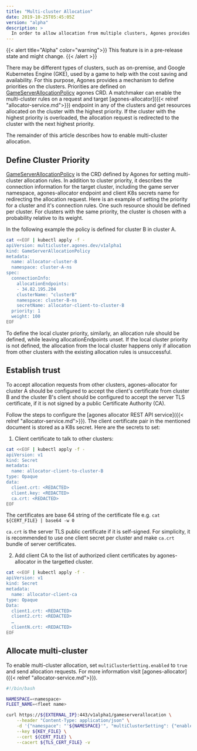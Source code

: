```yaml
---
title: "Multi-cluster Allocation"
date: 2019-10-25T05:45:05Z
version: "alpha"
description: >
  In order to allow allocation from multiple clusters, Agones provides a mechanism to set redirect rules for allocation requests to the right cluster.
---
```


{{< alert title="Alpha" color="warning">}}
This feature is in a pre-release state and might change.
{{< /alert >}}

There may be different types of clusters, such as on-premise, and Google Kubernetes Engine (GKE), used by a game to help with the cost saving and availability. For this purpose, Agones provides a mechanism to define priorities on the clusters. Priorities are defined on [GameServerAllocationPolicy](https://github.com/googleforgames/agones/blob/master/pkg/apis/multicluster/v1alpha1/gameserverallocationpolicy.go) agones CRD. A matchmaker can enable the multi-cluster rules on a request and target [agones-allocator]({{< relref "allocator-service.md">}}) endpoint in any of the clusters and get resources allocated on the cluster with the highest priority. If the cluster with the highest priority is overloaded, the allocation request is redirected to the cluster with the next highest priority.

The remainder of this article describes how to enable multi-cluster allocation.

## Define Cluster Priority

[GameServerAllocationPolicy](https://github.com/googleforgames/agones/blob/master/pkg/apis/multicluster/v1alpha1/gameserverallocationpolicy.go) is the CRD defined by Agones for setting multi-cluster allocation rules. In addition to cluster priority, it describes the connection information for the target cluster, including the game server namespace, agones-allocator endpoint and client K8s secrets name for redirecting the allocation request. Here is an example of setting the priority for a cluster and it's connection rules. One such resource should be defined per cluster. For clusters with the same priority, the cluster is chosen with a probability relative to its weight.

In the following example the policy is defined for cluster B in cluster A.

```bash
cat <<EOF | kubectl apply -f -
apiVersion: multicluster.agones.dev/v1alpha1
kind: GameServerAllocationPolicy
metadata:
  name: allocator-cluster-B
  namespace: cluster-A-ns
spec:
  connectionInfo:
    allocationEndpoints:
    - 34.82.195.204
    clusterName: "clusterB"
    namespace: cluster-B-ns
    secretName: allocator-client-to-cluster-B
  priority: 1
  weight: 100
EOF
```

To define the local cluster priority, similarly, an allocation rule should be defined, while leaving allocationEndpoints unset. If the local cluster priority is not defined, the allocation from the local cluster happens only if allocation from other clusters with the existing allocation rules is unsuccessful.

## Establish trust

To accept allocation requests from other clusters, agones-allocator for cluster A should be configured to accept the client's certificate from cluster B and the cluster B's client should be configured to accept the server TLS certificate, if it is not signed by a public Certificate Authority (CA).

Follow the steps to configure the [agones allocator REST API service]({{< relref "allocator-service.md">}}). The client certificate pair in the mentioned document is stored as a K8s secret. Here are the secrets to set:

1. Client certificate to talk to other clusters:

```bash
cat <<EOF | kubectl apply -f -
apiVersion: v1
kind: Secret
metadata:
  name: allocator-client-to-cluster-B
type: Opaque
data:
  client.crt: <REDACTED>
  client.key: <REDACTED>
  ca.crt: <REDACTED>
EOF
```

The certificates are base 64 string of the certificate file e.g. `cat ${CERT_FILE} | base64 -w 0`

`ca.crt` is the server TLS public certificate if it is self-signed. For simplicity, it is recommended to use one client secret per cluster and make `ca.crt` bundle of server certificates.

2. Add client CA to the list of authorized client certificates by agones-allocator in the targetted cluster.

```bash
cat <<EOF | kubectl apply -f -
apiVersion: v1
kind: Secret
metadata:
  name: allocator-client-ca
type: Opaque
Data:
  client1.crt: <REDACTED>
  client2.crt: <REDACTED>
  …
  clientN.crt: <REDACTED>
EOF
```

## Allocate multi-cluster

To enable multi-cluster allocation, set `multiClusterSetting.enabled` to `true` and send allocation requests. For more information visit [agones-allocator]({{< relref "allocator-service.md">}}).

```bash
#!/bin/bash

NAMESPACE=<namespace>
FLEET_NAME=<fleet name>

curl https://${EXTERNAL_IP}:443/v1alpha1/gameserverallocation \
    --header "Content-Type: application/json" \
    -d '{"namespace": "'${NAMESPACE}'", "multiClusterSetting": {"enabled": true}, "requiredGameServerSelector": {"matchLabels": {"stable.agones.dev/fleet": "'${FLEET_NAME}'"}}}' \
    --key ${KEY_FILE} \
    --cert ${CERT_FILE} \
    --cacert ${TLS_CERT_FILE} -v
```
